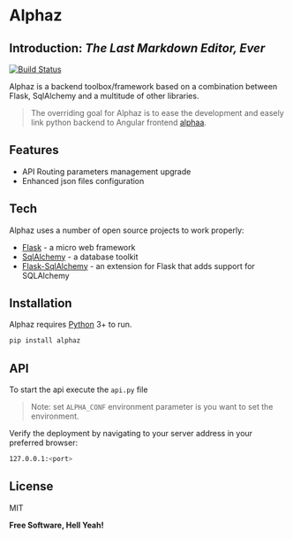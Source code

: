 # Alphaz

## Introduction: _The Last Markdown Editor, Ever_

[![Build Status](https://travis-ci.org/joemccann/dillinger.svg?branch=master)]()

Alphaz is a backend toolbox/framework based on a combination between Flask, SqlAlchemy and a multitude of other libraries.

> The overriding goal for Alphaz is to ease the development and easely link python backend to Angular frontend [alphaa].

## Features

-   API Routing parameters management upgrade
-   Enhanced json files configuration

## Tech

Alphaz uses a number of open source projects to work properly:

-   [Flask](https://flask.palletsprojects.com/en/1.1.x/) - a micro web framework
-   [SqlAlchemy](https://www.sqlalchemy.org/) - a database toolkit
-   [Flask-SqlAlchemy](https://flask-sqlalchemy.palletsprojects.com/en/2.x/) - an extension for Flask that adds support for SQLAlchemy

## Installation

Alphaz requires [Python](https://www.python.org/) 3+ to run.


```sh
pip install alphaz
```

## API

To start the api execute the `api.py` file

> Note: set `ALPHA_CONF` environment parameter is you want to set the environment.

Verify the deployment by navigating to your server address in your preferred browser:

```sh
127.0.0.1:<port>
```

## License

MIT

**Free Software, Hell Yeah!**

[alphaa]: https://github.com/ZAurele/alphaa
